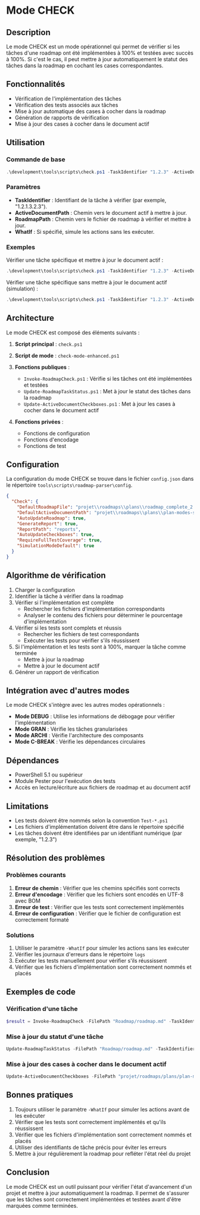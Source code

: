 # Mode CHECK

## Description

Le mode CHECK est un mode opérationnel qui permet de vérifier si les tâches d'une roadmap ont été implémentées à 100% et testées avec succès à 100%. Si c'est le cas, il peut mettre à jour automatiquement le statut des tâches dans la roadmap en cochant les cases correspondantes.

## Fonctionnalités

- Vérification de l'implémentation des tâches
- Vérification des tests associés aux tâches
- Mise à jour automatique des cases à cocher dans la roadmap
- Génération de rapports de vérification
- Mise à jour des cases à cocher dans le document actif

## Utilisation

### Commande de base

```powershell
.\development\tools\scripts\check.ps1 -TaskIdentifier "1.2.3" -ActiveDocumentPath "projet/documentation\plans\plan-modes-stepup.md"
```

### Paramètres

- **TaskIdentifier** : Identifiant de la tâche à vérifier (par exemple, "1.2.1.3.2.3").
- **ActiveDocumentPath** : Chemin vers le document actif à mettre à jour.
- **RoadmapPath** : Chemin vers le fichier de roadmap à vérifier et mettre à jour.
- **WhatIf** : Si spécifié, simule les actions sans les exécuter.

### Exemples

Vérifier une tâche spécifique et mettre à jour le document actif :

```powershell
.\development\tools\scripts\check.ps1 -TaskIdentifier "1.2.3" -ActiveDocumentPath "projet/documentation\plans\plan-modes-stepup.md"
```

Vérifier une tâche spécifique sans mettre à jour le document actif (simulation) :

```powershell
.\development\tools\scripts\check.ps1 -TaskIdentifier "1.2.3" -ActiveDocumentPath "projet/documentation\plans\plan-modes-stepup.md" -WhatIf
```

## Architecture

Le mode CHECK est composé des éléments suivants :

1. **Script principal** : `check.ps1`
2. **Script de mode** : `check-mode-enhanced.ps1`
3. **Fonctions publiques** :
   - `Invoke-RoadmapCheck.ps1` : Vérifie si les tâches ont été implémentées et testées
   - `Update-RoadmapTaskStatus.ps1` : Met à jour le statut des tâches dans la roadmap
   - `Update-ActiveDocumentCheckboxes.ps1` : Met à jour les cases à cocher dans le document actif

4. **Fonctions privées** :
   - Fonctions de configuration
   - Fonctions d'encodage
   - Fonctions de test

## Configuration

La configuration du mode CHECK se trouve dans le fichier `config.json` dans le répertoire `tools\scripts\roadmap-parser\config`.

```json
{
  "Check": {
    "DefaultRoadmapFile": "projet\\roadmaps\\plans\\roadmap_complete_2.md",
    "DefaultActiveDocumentPath": "projet\\roadmaps\\plans\\plan-modes-stepup.md",
    "AutoUpdateRoadmap": true,
    "GenerateReport": true,
    "ReportPath": "reports",
    "AutoUpdateCheckboxes": true,
    "RequireFullTestCoverage": true,
    "SimulationModeDefault": true
  }
}
```

## Algorithme de vérification

1. Charger la configuration
2. Identifier la tâche à vérifier dans la roadmap
3. Vérifier si l'implémentation est complète
   - Rechercher les fichiers d'implémentation correspondants
   - Analyser le contenu des fichiers pour déterminer le pourcentage d'implémentation
4. Vérifier si les tests sont complets et réussis
   - Rechercher les fichiers de test correspondants
   - Exécuter les tests pour vérifier s'ils réussissent
5. Si l'implémentation et les tests sont à 100%, marquer la tâche comme terminée
   - Mettre à jour la roadmap
   - Mettre à jour le document actif
6. Générer un rapport de vérification

## Intégration avec d'autres modes

Le mode CHECK s'intègre avec les autres modes opérationnels :

- **Mode DEBUG** : Utilise les informations de débogage pour vérifier l'implémentation
- **Mode GRAN** : Vérifie les tâches granularisées
- **Mode ARCHI** : Vérifie l'architecture des composants
- **Mode C-BREAK** : Vérifie les dépendances circulaires

## Dépendances

- PowerShell 5.1 ou supérieur
- Module Pester pour l'exécution des tests
- Accès en lecture/écriture aux fichiers de roadmap et au document actif

## Limitations

- Les tests doivent être nommés selon la convention `Test-*.ps1`
- Les fichiers d'implémentation doivent être dans le répertoire spécifié
- Les tâches doivent être identifiées par un identifiant numérique (par exemple, "1.2.3")

## Résolution des problèmes

### Problèmes courants

1. **Erreur de chemin** : Vérifier que les chemins spécifiés sont corrects
2. **Erreur d'encodage** : Vérifier que les fichiers sont encodés en UTF-8 avec BOM
3. **Erreur de test** : Vérifier que les tests sont correctement implémentés
4. **Erreur de configuration** : Vérifier que le fichier de configuration est correctement formaté

### Solutions

1. Utiliser le paramètre `-WhatIf` pour simuler les actions sans les exécuter
2. Vérifier les journaux d'erreurs dans le répertoire `logs`
3. Exécuter les tests manuellement pour vérifier s'ils réussissent
4. Vérifier que les fichiers d'implémentation sont correctement nommés et placés

## Exemples de code

### Vérification d'une tâche

```powershell
$result = Invoke-RoadmapCheck -FilePath "Roadmap/roadmap.md" -TaskIdentifier "1.2.3"
```

### Mise à jour du statut d'une tâche

```powershell
Update-RoadmapTaskStatus -FilePath "Roadmap/roadmap.md" -TaskIdentifier "1.2.3" -Status "Completed"
```

### Mise à jour des cases à cocher dans le document actif

```powershell
Update-ActiveDocumentCheckboxes -FilePath "projet/roadmaps/plans/plan-modes-stepup.md" -TaskIdentifier "1.2.3" -Status "Completed"
```

## Bonnes pratiques

1. Toujours utiliser le paramètre `-WhatIf` pour simuler les actions avant de les exécuter
2. Vérifier que les tests sont correctement implémentés et qu'ils réussissent
3. Vérifier que les fichiers d'implémentation sont correctement nommés et placés
4. Utiliser des identifiants de tâche précis pour éviter les erreurs
5. Mettre à jour régulièrement la roadmap pour refléter l'état réel du projet

## Conclusion

Le mode CHECK est un outil puissant pour vérifier l'état d'avancement d'un projet et mettre à jour automatiquement la roadmap. Il permet de s'assurer que les tâches sont correctement implémentées et testées avant d'être marquées comme terminées.
